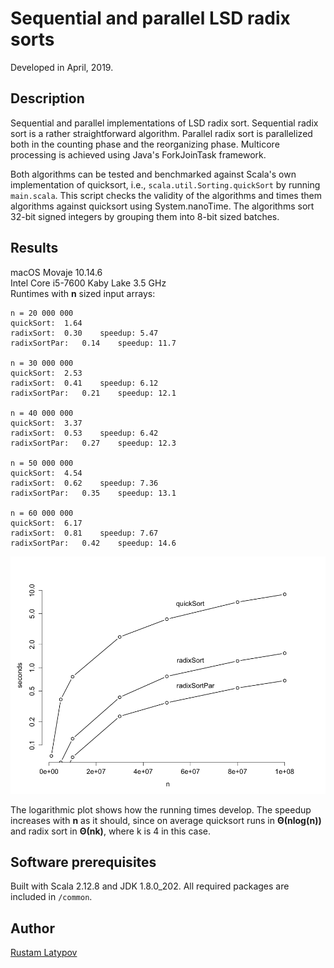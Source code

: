 # Sequential and parallel LSD radix sorts

Developed in April, 2019.

## Description

Sequential and parallel implementations of LSD radix sort. Sequential radix sort is a rather straightforward algorithm. Parallel radix sort is parallelized both in the counting phase and the reorganizing phase. Multicore processing is achieved using Java's ForkJoinTask framework.

Both algorithms can be tested and benchmarked against Scala's own implementation of quicksort, i.e., `scala.util.Sorting.quickSort` by running `main.scala`. This script checks the validity of the algorithms and times them algorithms against quicksort using System.nanoTime. The algorithms sort 32-bit signed integers by grouping them into 8-bit sized batches.


## Results

macOS Movaje 10.14.6 <br/>
Intel Core i5-7600 Kaby Lake 3.5 GHz <br/>
Runtimes with **n** sized input arrays:

```
n = 20 000 000
quickSort:	1.64
radixSort:	0.30	speedup: 5.47
radixSortPar:	0.14	speedup: 11.7

n = 30 000 000
quickSort:	2.53
radixSort:	0.41	speedup: 6.12
radixSortPar:	0.21	speedup: 12.1

n = 40 000 000
quickSort:	3.37
radixSort:	0.53	speedup: 6.42
radixSortPar:	0.27	speedup: 12.3

n = 50 000 000
quickSort:	4.54
radixSort:	0.62	speedup: 7.36
radixSortPar:	0.35	speedup: 13.1

n = 60 000 000
quickSort:	6.17
radixSort:	0.81	speedup: 7.67
radixSortPar:	0.42	speedup: 14.6
```

<img src="https://github.com/rustamlatypov/parallel-radixsort/blob/master/R/Rplot.png" width="650">


The logarithmic plot shows how the running times develop. The speedup increases with **n** as it should, since on average quicksort runs in **Θ(nlog(n))** and radix sort in **Θ(nk)**, where k is 4 in this case.


## Software prerequisites

Built with Scala 2.12.8 and JDK 1.8.0_202. All required packages are included in `/common`.

## Author

[Rustam Latypov](mailto:rustam.latypov@aalto.fi)
